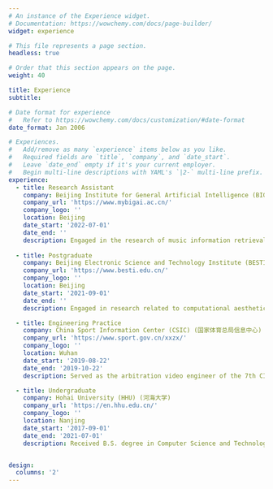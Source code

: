 ```yaml
---
# An instance of the Experience widget.
# Documentation: https://wowchemy.com/docs/page-builder/
widget: experience

# This file represents a page section.
headless: true

# Order that this section appears on the page.
weight: 40

title: Experience
subtitle:

# Date format for experience
#   Refer to https://wowchemy.com/docs/customization/#date-format
date_format: Jan 2006

# Experiences.
#   Add/remove as many `experience` items below as you like.
#   Required fields are `title`, `company`, and `date_start`.
#   Leave `date_end` empty if it's your current employer.
#   Begin multi-line descriptions with YAML's `|2-` multi-line prefix.
experience:
  - title: Research Assistant
    company: Beijing Institute for General Artificial Intelligence (BIGAI) (北京通用人工智能研究院)
    company_url: 'https://www.mybigai.ac.cn/'
    company_logo: ''
    location: Beijing
    date_start: '2022-07-01'
    date_end: ''
    description: Engaged in the research of music information retrieval.
        
  - title: Postgraduate
    company: Beijing Electronic Science and Technology Institute (BESTI) (北京电子科技学院)
    company_url: 'https://www.besti.edu.cn/'
    company_logo: ''
    location: Beijing
    date_start: '2021-09-01'
    date_end: ''
    description: Engaged in research related to computational aesthetics.

  - title: Engineering Practice
    company: China Sport Information Center (CSIC) (国家体育总局信息中心)
    company_url: 'https://www.sport.gov.cn/xxzx/'
    company_logo: ''
    location: Wuhan
    date_start: '2019-08-22'
    date_end: '2019-10-22'
    description: Served as the arbitration video engineer of the 7th CISM Military World Games (世界第七届军人运动会).

  - title: Undergraduate
    company: Hohai University (HHU) (河海大学) 
    company_url: 'https://en.hhu.edu.cn/'
    company_logo: ''
    location: Nanjing
    date_start: '2017-09-01'
    date_end: '2021-07-01'
    description: Received B.S. degree in Computer Science and Technology.


design:
  columns: '2'
---
```

